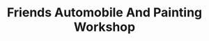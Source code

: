 ---
title: "Friends Automobile And Painting Workshop"
url: /aluva/friends-automobile-and-painting-workshop/
shop: Allgemein
---